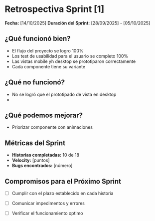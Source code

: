 # Retrospectiva Sprint [1]

**Fecha:** [14/10/2025]
**Duración del Sprint:** [28/09/2025] - [05/10/2025]

## ¿Qué funcionó bien?
- El flujo del proyecto se logro 100%
- Los test de usabilidad para el usuario se completo 100%
- Las vistas mobile yh desktop se prototiparon correctamente
- Cada componente tiene su variante

## ¿Qué no funcionó?
- No se logró que el prototipado de vista en desktop
- 

## ¿Qué podemos mejorar?
- Priorizar componente con animaciones

## Métricas del Sprint
- **Historias completadas:** 10 de 18
- **Velocity:** [puntos]
- **Bugs encontrados:** [número]

## Compromisos para el Próximo Sprint
- [ ] Cumplir con el plazo establecido en cada historia
- [ ] Comunicar impedimentos y errores
- [ ] Verificar el funcionamiento optimo 







